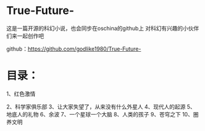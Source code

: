 # True-Future-
这是一篇开源的科幻小说，也会同步在oschina的github上
对科幻有兴趣的小伙伴们来一起创作吧


github：https://github.com/godlike1980/True-Future-

# 目录：

1、红色激情<p>
2、科学家俱乐部
3、让大家失望了，从来没有什么外星人
4、现代人的起源
5、地底人的礼物
6、余波
7、一个星球一个大脑
8、人类的孩子
9、苍穹之下
10、圈养文明
